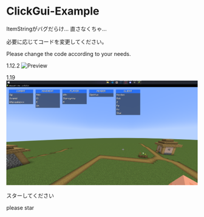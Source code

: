 # ClickGui-Example

ItemStringがバグだらけ...
直さなくちゃ...

必要に応じてコードを変更してください。

Please change the code according to your needs.

1.12.2
![Preview](screenshot.png)

1.19
![Preview](image.png)

スターしてください

please star

